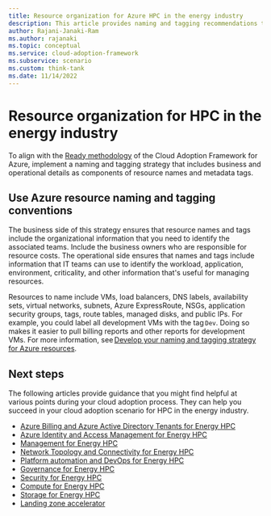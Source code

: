 ```yaml
---
title: Resource organization for Azure HPC in the energy industry
description: This article provides naming and tagging recommendations to help you align HPC implementations in the energy industry with Cloud Adoption Framework methodologies. 
author: Rajani-Janaki-Ram
ms.author: rajanaki
ms.topic: conceptual
ms.service: cloud-adoption-framework
ms.subservice: scenario
ms.custom: think-tank
ms.date: 11/14/2022
---
```


# Resource organization for HPC in the energy industry

To align with the [Ready methodology](../../../ready/index.md) of the Cloud Adoption Framework for Azure, implement a naming and tagging strategy that includes business and operational details as components of resource names and metadata tags.

## Use Azure resource naming and tagging conventions

The business side of this strategy ensures that resource names and tags include the organizational information that you need to identify the associated teams. Include the business owners who are responsible for resource costs. The operational side ensures that names and tags include information that IT teams can use to identify the workload, application, environment, criticality, and other information that's useful for managing resources.

Resources to name include VMs, load balancers, DNS labels, availability sets, virtual networks, subnets, Azure ExpressRoute, NSGs, application security groups, tags, route tables, managed disks, and public IPs. For example, you could label all development VMs with the tag `Dev`. Doing so makes it easier to pull billing reports and other reports for development VMs. For more information, see [Develop your naming and tagging strategy for Azure resources](../../../ready/azure-best-practices/naming-and-tagging.md).

## Next steps

The following articles provide guidance that you might find helpful at various points during your cloud adoption process. They can help you succeed in your cloud adoption scenario for HPC in the energy industry.

- [Azure Billing and Azure Active Directory Tenants for Energy HPC](./azure-billing-active-directory-tenant.md)
- [Azure Identity and Access Management for Energy HPC](./identity-access-management.md)
- [Management for Energy HPC](./management.md)
- [Network Topology and Connectivity for Energy HPC](./network-topology-connectivity.md)
- [Platform automation and DevOps for Energy HPC](./platform-automation-devops.md)
- [Governance for Energy HPC](.security-governance-compliance.md)
- [Security for Energy HPC](./security.md)
- [Compute for Energy HPC](./compute.md)
- [Storage for Energy HPC](./storage.md)
- [Landing zone accelerator](../azure-hpc-landing-zone-accelerator.md)